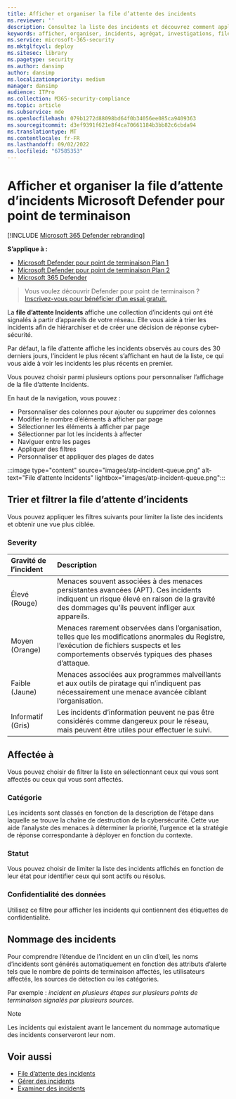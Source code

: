 ```yaml
---
title: Afficher et organiser la file d’attente des incidents
ms.reviewer: ''
description: Consultez la liste des incidents et découvrez comment appliquer des filtres pour limiter la liste et obtenir une vue plus ciblée.
keywords: afficher, organiser, incidents, agrégat, investigations, file d’attente, ttp
ms.service: microsoft-365-security
ms.mktglfcycl: deploy
ms.sitesec: library
ms.pagetype: security
ms.author: dansimp
author: dansimp
ms.localizationpriority: medium
manager: dansimp
audience: ITPro
ms.collection: M365-security-compliance
ms.topic: article
ms.subservice: mde
ms.openlocfilehash: 079b1272d88098bd64f0b34056ee085ca9409363
ms.sourcegitcommit: d3ef9391f621e8f4ca70661184b3bb82c6cbda94
ms.translationtype: MT
ms.contentlocale: fr-FR
ms.lasthandoff: 09/02/2022
ms.locfileid: "67585353"
---
```

# <a name="view-and-organize-the-microsoft-defender-for-endpoint-incidents-queue"></a>Afficher et organiser la file d’attente d’incidents Microsoft Defender pour point de terminaison

[!INCLUDE [Microsoft 365 Defender rebranding](../../includes/microsoft-defender.md)]

**S’applique à :**
- [Microsoft Defender pour point de terminaison Plan 1](https://go.microsoft.com/fwlink/?linkid=2154037)
- [Microsoft Defender pour point de terminaison Plan 2](https://go.microsoft.com/fwlink/?linkid=2154037)
- [Microsoft 365 Defender](https://go.microsoft.com/fwlink/?linkid=2118804)

> Vous voulez découvrir Defender pour point de terminaison ? [Inscrivez-vous pour bénéficier d’un essai gratuit.](https://signup.microsoft.com/create-account/signup?products=7f379fee-c4f9-4278-b0a1-e4c8c2fcdf7e&ru=https://aka.ms/MDEp2OpenTrial?ocid=docs-wdatp-pullalerts-abovefoldlink)

La **file d’attente Incidents** affiche une collection d’incidents qui ont été signalés à partir d’appareils de votre réseau. Elle vous aide à trier les incidents afin de hiérarchiser et de créer une décision de réponse cyber-sécurité.

Par défaut, la file d’attente affiche les incidents observés au cours des 30 derniers jours, l’incident le plus récent s’affichant en haut de la liste, ce qui vous aide à voir les incidents les plus récents en premier.

Vous pouvez choisir parmi plusieurs options pour personnaliser l’affichage de la file d’attente Incidents. 

En haut de la navigation, vous pouvez :
- Personnaliser des colonnes pour ajouter ou supprimer des colonnes 
- Modifier le nombre d’éléments à afficher par page
- Sélectionner les éléments à afficher par page
- Sélectionner par lot les incidents à affecter 
- Naviguer entre les pages
- Appliquer des filtres
- Personnaliser et appliquer des plages de dates

:::image type="content" source="images/atp-incident-queue.png" alt-text="File d’attente Incidents" lightbox="images/atp-incident-queue.png":::

## <a name="sort-and-filter-the-incidents-queue"></a>Trier et filtrer la file d’attente d’incidents
Vous pouvez appliquer les filtres suivants pour limiter la liste des incidents et obtenir une vue plus ciblée.

### <a name="severity"></a>Severity

Gravité de l’incident | Description
:---|:---
Élevé </br>(Rouge) | Menaces souvent associées à des menaces persistantes avancées (APT). Ces incidents indiquent un risque élevé en raison de la gravité des dommages qu’ils peuvent infliger aux appareils.
Moyen </br>(Orange) | Menaces rarement observées dans l’organisation, telles que les modifications anormales du Registre, l’exécution de fichiers suspects et les comportements observés typiques des phases d’attaque.
Faible </br>(Jaune) | Menaces associées aux programmes malveillants et aux outils de piratage qui n’indiquent pas nécessairement une menace avancée ciblant l’organisation.
Informatif </br>(Gris) | Les incidents d’information peuvent ne pas être considérés comme dangereux pour le réseau, mais peuvent être utiles pour effectuer le suivi.

## <a name="assigned-to"></a>Affectée à
Vous pouvez choisir de filtrer la liste en sélectionnant ceux qui vous sont affectés ou ceux qui vous sont affectés.

### <a name="category"></a>Catégorie
Les incidents sont classés en fonction de la description de l’étape dans laquelle se trouve la chaîne de destruction de la cybersécurité. Cette vue aide l’analyste des menaces à déterminer la priorité, l’urgence et la stratégie de réponse correspondante à déployer en fonction du contexte.

### <a name="status"></a>Statut
Vous pouvez choisir de limiter la liste des incidents affichés en fonction de leur état pour identifier ceux qui sont actifs ou résolus.

### <a name="data-sensitivity"></a>Confidentialité des données
Utilisez ce filtre pour afficher les incidents qui contiennent des étiquettes de confidentialité.

## <a name="incident-naming"></a>Nommage des incidents

Pour comprendre l’étendue de l’incident en un clin d’œil, les noms d’incidents sont générés automatiquement en fonction des attributs d’alerte tels que le nombre de points de terminaison affectés, les utilisateurs affectés, les sources de détection ou les catégories.

Par exemple : *incident en plusieurs étapes sur plusieurs points de terminaison signalés par plusieurs sources.*

> [!NOTE]
> Les incidents qui existaient avant le lancement du nommage automatique des incidents conserveront leur nom.


## <a name="see-also"></a>Voir aussi
- [File d’attente des incidents](/microsoft-365/security/defender-endpoint/view-incidents-queue)
- [Gérer des incidents](manage-incidents.md)
- [Examiner des incidents](investigate-incidents.md)

